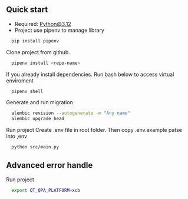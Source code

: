 ## Quick start

* Required: Python@3.12
* Project use pipenv to manage library

```bash
  pip install pipenv
```

Clone project from github. 
```bash
  pipenv install <repo-name>
```

If you already install dependencies. Run bash below to access virtual enviroment
```bash
  pipenv shell
```

Generate and run migration
```bash
  alembic revision --autogenerate -m "Any name"
  alembic upgrade head
```

Run project
Create .env file in root folder. Then copy .env.example patse into ,env

```bash
  python src/main.py
```

## Advanced error handle

Run project
```bash
  export QT_QPA_PLATFORM=xcb

```

